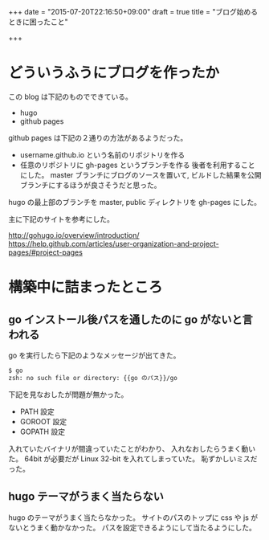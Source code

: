 +++
date = "2015-07-20T22:16:50+09:00"
draft = true
title = "ブログ始めるときに困ったこと"

+++

# どういうふうにブログを作ったか #

この blog は下記のものでできている。

* hugo
* github pages

github pages は下記の２通りの方法があるようだった。
* username.github.io という名前のリポジトリを作る
* 任意のリポジトリに gh-pages というブランチを作る
後者を利用することにした。
master ブランチにブログのソースを置いて,
ビルドした結果を公開ブランチにするほうが良さそうだと思った。

hugo の最上部のブランチを master,
public ディレクトリを gh-pages にした。

主に下記のサイトを参考にした。

http://gohugo.io/overview/introduction/
https://help.github.com/articles/user-organization-and-project-pages/#project-pages

# 構築中に詰まったところ #

## go インストール後パスを通したのに go がないと言われる ##

go を実行したら下記のようなメッセージが出てきた。
```zsh
$ go
zsh: no such file or directory: {{go のパス}}/go
```
下記を見なおしたが問題が無かった。
* PATH 設定
* GOROOT 設定
* GOPATH 設定

入れていたバイナリが間違っていたことがわかり、
入れなおしたらうまく動いた。
64bit が必要だが Linux 32-bit を入れてしまっていた。
恥ずかしいミスだった。

## hugo テーマがうまく当たらない ##

hugo のテーマがうまく当たらなかった。
サイトのパスのトップに css や js がないとうまく動かなかった。
パスを設定できるようにして当たるようにした。
